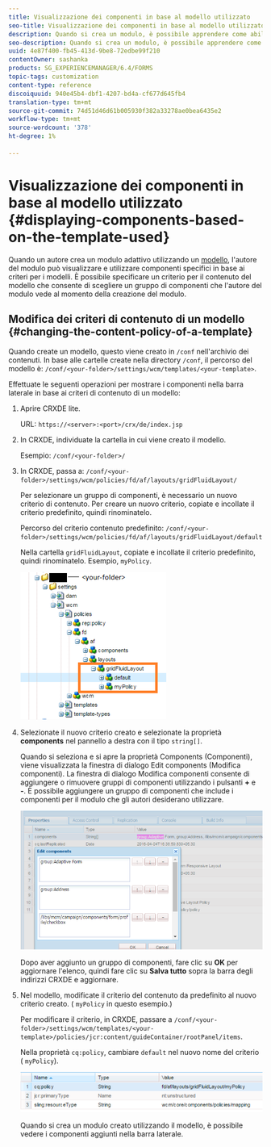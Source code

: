 ```yaml
---
title: Visualizzazione dei componenti in base al modello utilizzato
seo-title: Visualizzazione dei componenti in base al modello utilizzato
description: Quando si crea un modulo, è possibile apprendere come abilitare i componenti nella barra laterale in base al modello selezionato.
seo-description: Quando si crea un modulo, è possibile apprendere come abilitare i componenti nella barra laterale in base al modello selezionato.
uuid: 4e87f400-fb45-413d-9be8-72edbe99f210
contentOwner: sashanka
products: SG_EXPERIENCEMANAGER/6.4/FORMS
topic-tags: customization
content-type: reference
discoiquuid: 940e45b4-dbf1-4207-bd4a-cf677d645fb4
translation-type: tm+mt
source-git-commit: 74d51d46d61b005930f382a33278ae0bea6435e2
workflow-type: tm+mt
source-wordcount: '378'
ht-degree: 1%

---
```



# Visualizzazione dei componenti in base al modello utilizzato {#displaying-components-based-on-the-template-used}

Quando un autore crea un modulo adattivo utilizzando un [modello](/help/forms/using/template-editor.md), l&#39;autore del modulo può visualizzare e utilizzare componenti specifici in base ai criteri per i modelli. È possibile specificare un criterio per il contenuto del modello che consente di scegliere un gruppo di componenti che l&#39;autore del modulo vede al momento della creazione del modulo.

## Modifica dei criteri di contenuto di un modello {#changing-the-content-policy-of-a-template}

Quando create un modello, questo viene creato in `/conf` nell&#39;archivio dei contenuti. In base alle cartelle create nella directory `/conf`, il percorso del modello è: `/conf/<your-folder>/settings/wcm/templates/<your-template>`.

Effettuate le seguenti operazioni per mostrare i componenti nella barra laterale in base ai criteri di contenuto di un modello:

1. Aprire CRXDE lite.

   URL: `https://<server>:<port>/crx/de/index.jsp`

1. In CRXDE, individuate la cartella in cui viene creato il modello.

   Esempio: `/conf/<your-folder>/`

1. In CRXDE, passa a: `/conf/<your-folder>/settings/wcm/policies/fd/af/layouts/gridFluidLayout/`

   Per selezionare un gruppo di componenti, è necessario un nuovo criterio di contenuto. Per creare un nuovo criterio, copiate e incollate il criterio predefinito, quindi rinominatelo.

   Percorso del criterio contenuto predefinito: `/conf/<your-folder>/settings/wcm/policies/fd/af/layouts/gridFluidLayout/default`

   Nella cartella `gridFluidLayout`, copiate e incollate il criterio predefinito, quindi rinominatelo. Esempio, `myPolicy`.

   ![Copia dei criteri predefiniti](assets/crx-default1.png)

1. Selezionate il nuovo criterio creato e selezionate la proprietà **components** nel pannello a destra con il tipo `string[]`.

   Quando si seleziona e si apre la proprietà Components (Componenti), viene visualizzata la finestra di dialogo Edit components (Modifica componenti). La finestra di dialogo Modifica componenti consente di aggiungere o rimuovere gruppi di componenti utilizzando i pulsanti **+** e **-**. È possibile aggiungere un gruppo di componenti che include i componenti per il modulo che gli autori desiderano utilizzare.

   ![Aggiunta o rimozione di componenti nel criterio](assets/add-components-list1.png)

   Dopo aver aggiunto un gruppo di componenti, fare clic su **OK** per aggiornare l&#39;elenco, quindi fare clic su **Salva tutto** sopra la barra degli indirizzi CRXDE e aggiornare.

1. Nel modello, modificate il criterio del contenuto da predefinito al nuovo criterio creato. ( `myPolicy` in questo esempio.)

   Per modificare il criterio, in CRXDE, passare a `/conf/<your-folder>/settings/wcm/templates/<your-template>/policies/jcr:content/guideContainer/rootPanel/items`.

   Nella proprietà `cq:policy`, cambiare `default` nel nuovo nome del criterio ( `myPolicy`).

   ![Aggiornamento dei criteri per il contenuto dei modelli](assets/updated-policy.png)

   Quando si crea un modulo creato utilizzando il modello, è possibile vedere i componenti aggiunti nella barra laterale.

